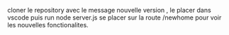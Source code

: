 cloner le repository avec le message nouvelle version ,
le placer dans vscode puis run node server.js 
se placer sur la route /newhome pour voir les nouvelles fonctionalites.

